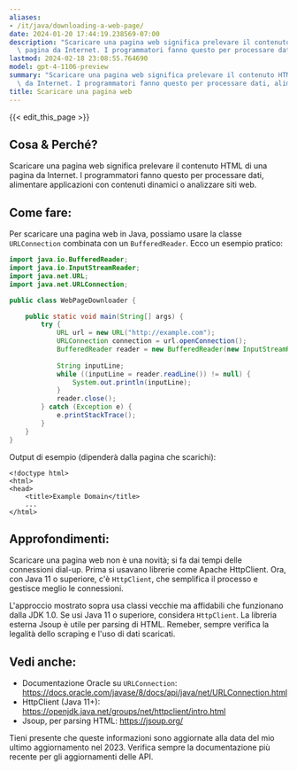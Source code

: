 ```yaml
---
aliases:
- /it/java/downloading-a-web-page/
date: 2024-01-20 17:44:19.238569-07:00
description: "Scaricare una pagina web significa prelevare il contenuto HTML di una\
  \ pagina da Internet. I programmatori fanno questo per processare dati, alimentare\u2026"
lastmod: 2024-02-18 23:08:55.764690
model: gpt-4-1106-preview
summary: "Scaricare una pagina web significa prelevare il contenuto HTML di una pagina\
  \ da Internet. I programmatori fanno questo per processare dati, alimentare\u2026"
title: Scaricare una pagina web
---
```


{{< edit_this_page >}}

## Cosa & Perché?
Scaricare una pagina web significa prelevare il contenuto HTML di una pagina da Internet. I programmatori fanno questo per processare dati, alimentare applicazioni con contenuti dinamici o analizzare siti web.

## Come fare:
Per scaricare una pagina web in Java, possiamo usare la classe `URLConnection` combinata con un `BufferedReader`. Ecco un esempio pratico:

```Java
import java.io.BufferedReader;
import java.io.InputStreamReader;
import java.net.URL;
import java.net.URLConnection;

public class WebPageDownloader {

    public static void main(String[] args) {
        try {
            URL url = new URL("http://example.com");
            URLConnection connection = url.openConnection();
            BufferedReader reader = new BufferedReader(new InputStreamReader(connection.getInputStream()));
            
            String inputLine;
            while ((inputLine = reader.readLine()) != null) {
                System.out.println(inputLine);
            }
            reader.close();
        } catch (Exception e) {
            e.printStackTrace();
        }
    }
}
```

Output di esempio (dipenderà dalla pagina che scarichi):
```
<!doctype html>
<html>
<head>
    <title>Example Domain</title>
    ...
</html>
```

## Approfondimenti:
Scaricare una pagina web non è una novità; si fa dai tempi delle connessioni dial-up. Prima si usavano librerie come Apache HttpClient. Ora, con Java 11 o superiore, c'è `HttpClient`, che semplifica il processo e gestisce meglio le connessioni.

L'approccio mostrato sopra usa classi vecchie ma affidabili che funzionano dalla JDK 1.0. Se usi Java 11 o superiore, considera `HttpClient`. La libreria esterna Jsoup è utile per parsing di HTML. Remeber, sempre verifica la legalità dello scraping e l'uso di dati scaricati.

## Vedi anche:
- Documentazione Oracle su `URLConnection`: https://docs.oracle.com/javase/8/docs/api/java/net/URLConnection.html
- HttpClient (Java 11+): https://openjdk.java.net/groups/net/httpclient/intro.html
- Jsoup, per parsing HTML: https://jsoup.org/

Tieni presente che queste informazioni sono aggiornate alla data del mio ultimo aggiornamento nel 2023. Verifica sempre la documentazione più recente per gli aggiornamenti delle API.

